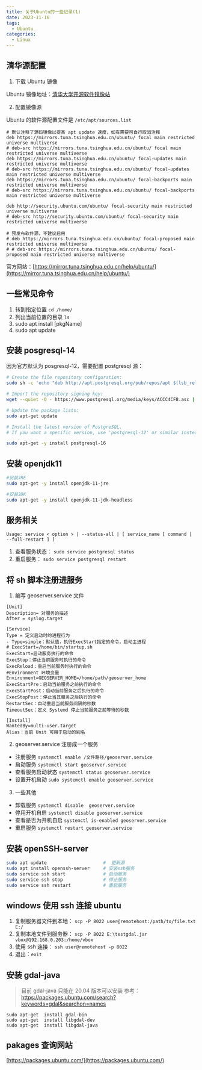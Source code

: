```yaml
---
title: 关于Ubuntu的一些记录(1)
date: 2023-11-16
tags:
  - Ubuntu
categories:
  - Linux
---
```


## 清华源配置

1. 下载 Ubuntu 镜像

Ubuntu 镜像地址：[清华大学开源软件镜像站](https://mirrors.tuna.tsinghua.edu.cn/ubuntu-releases/)

2. 配置镜像源

Ubuntu 的软件源配置文件是 `/etc/apt/sources.list`

```
# 默认注释了源码镜像以提高 apt update 速度，如有需要可自行取消注释
deb https://mirrors.tuna.tsinghua.edu.cn/ubuntu/ focal main restricted universe multiverse
# deb-src https://mirrors.tuna.tsinghua.edu.cn/ubuntu/ focal main restricted universe multiverse
deb https://mirrors.tuna.tsinghua.edu.cn/ubuntu/ focal-updates main restricted universe multiverse
# deb-src https://mirrors.tuna.tsinghua.edu.cn/ubuntu/ focal-updates main restricted universe multiverse
deb https://mirrors.tuna.tsinghua.edu.cn/ubuntu/ focal-backports main restricted universe multiverse
# deb-src https://mirrors.tuna.tsinghua.edu.cn/ubuntu/ focal-backports main restricted universe multiverse

deb http://security.ubuntu.com/ubuntu/ focal-security main restricted universe multiverse
# deb-src http://security.ubuntu.com/ubuntu/ focal-security main restricted universe multiverse

# 预发布软件源，不建议启用
# deb https://mirrors.tuna.tsinghua.edu.cn/ubuntu/ focal-proposed main restricted universe multiverse
# # deb-src https://mirrors.tuna.tsinghua.edu.cn/ubuntu/ focal-proposed main restricted universe multiverse
```

官方网站：[https://mirror.tuna.tsinghua.edu.cn/help/ubuntu/](https://mirror.tuna.tsinghua.edu.cn/help/ubuntu/)

## 一些常见命令

1. 转到指定位置 `cd /home/`
2. 列出当前位置的目录 `ls `
3. sudo apt install [pkgName]
4. sudo apt update

## 安装 posgresql-14

因为官方默认为 posgresql-12，需要配置 postgresql 源：

```bash
# Create the file repository configuration:
sudo sh -c 'echo "deb http://apt.postgresql.org/pub/repos/apt $(lsb_release -cs)-pgdg main" > /etc/apt/sources.list.d/pgdg.list'

# Import the repository signing key:
wget --quiet -O - https://www.postgresql.org/media/keys/ACCC4CF8.asc | sudo apt-key add -

# Update the package lists:
sudo apt-get update

# Install the latest version of PostgreSQL.
# If you want a specific version, use 'postgresql-12' or similar instead of 'postgresql':

sudo apt-get -y install postgresql-16
```

## 安装 openjdk11

```bash
#安装JRE
sudo apt-get -y install openjdk-11-jre

#安装JDK
sudo apt-get -y install openjdk-11-jdk-headless

```

## 服务相关

`Usage: service < option > | --status-all | [ service_name [ command | --full-restart ] ]`

1. 查看服务状态： `sudo service postgresql status`
2. 重启服务： `sudo service postgresql restart`

## 将 sh 脚本注册进服务

1. 编写 geoserver.service 文件

```
[Unit]
Description= 对服务的描述
After = syslog.target

[Service]
Type = 定义启动时的进程行为
- Type=simple：默认值，执行ExecStart指定的命令，启动主进程
# ExecStart=/home/bin/startup.sh
ExecStart=启动服务执行的命令
ExecStop：停止当前服务时执行的命令
ExecReload：重启当前服务时执行的命令
#Environment 环境变量
Environment=GEOSERVER_HOME=/home/path/geoserver_home
ExecStartPre：启动当前服务之前执行的命令
ExecStartPost：启动当前服务之后执行的命令
ExecStopPost：停止当其服务之后执行的命令
RestartSec：自动重启当前服务间隔的秒数
TimeoutSec：定义 Systemd 停止当前服务之前等待的秒数

[Install]
WantedBy=multi-user.target
Alias：当前 Unit 可用于启动的别名

```

2. geoserver.service 注册成一个服务

- 注册服务 `systemctl enable /文件路径/geoserver.service`
- 启动服务 `systemctl start geoserver.service`
- 查看服务启动状态 `systemctl status geoserver.service`
- 设置开机启动 `sudo systemctl enable geoserver.service`

3. 一些其他

- 卸载服务 `systemctl disable  geoserver.service`
- 停用开机自启 `systemctl disable geoserver.service`
- 查看是否为开机自启 `systemctl is-enabled geoserver.service `
- 重启服务 `systemctl restart geoserver.service`

## 安装 openSSH-server

```bash
sudo apt update                     #  更新源
sudo apt install openssh-server     # 安装ssh服务
sudo service ssh start              # 启动服务
sudo service ssh stop               # 停止服务
sudo service ssh restart            # 重启服务
```

## windows 使用 ssh 连接 ubuntu

1. 复制服务器文件到本地： `scp -P 8022 user@remotehost:/path/to/file.txt E:/`
2. 复制本地文件到服务器： `scp -P 8022 E:\testgdal.jar vbox@192.168.0.203:/home/vbox`
3. 使用 ssh 连接： `ssh user@remotehost -p 8022`
4. 退出：`exit`

## 安装 gdal-java

> 目前 gdal-java 只能在 20.04 版本可以安装 参考： https://packages.ubuntu.com/search?keywords=gdal&searchon=names

```
sudo apt-get  install gdal-bin
sudo apt-get  install libgdal-dev
sudo apt-get  install libgdal-java
```

## pakages 查询网站

[https://packages.ubuntu.com/](https://packages.ubuntu.com/)
